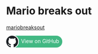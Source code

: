 # Mario breaks out

[mariobreaksout](_media/mariobreaksout.html ':include width=640px height=480px scrolling=no')

<a href="https://github.com/bernhardfritz/mariobreaksout" style="position: relative; display: inline-block;">
    <div style="position: absolute; left: 4px; background: #42b883; width: calc(100% - 4px); height: 32px; border-radius: 16px;"></div>
    <div style="position: absolute; left: 2px; top: -1px; background: white; width: 32px; height: 34px; border-radius: 17px;"></div>
    <span>
    <div style="display: inline-block; vertical-align: middle; position: relative; z-index: 1;">
        <svg width="32" height="32" viewBox="0 0 1024 1024" fill="none" xmlns="http://www.w3.org/2000/svg">
            <path fill-rule="evenodd" clip-rule="evenodd" d="M8 0C3.58 0 0 3.58 0 8C0 11.54 2.29 14.53 5.47 15.59C5.87 15.66 6.02 15.42 6.02 15.21C6.02 15.02 6.01 14.39 6.01 13.72C4 14.09 3.48 13.23 3.32 12.78C3.23 12.55 2.84 11.84 2.5 11.65C2.22 11.5 1.82 11.13 2.49 11.12C3.12 11.11 3.57 11.7 3.72 11.94C4.44 13.15 5.59 12.81 6.05 12.6C6.12 12.08 6.33 11.73 6.56 11.53C4.78 11.33 2.92 10.64 2.92 7.58C2.92 6.71 3.23 5.99 3.74 5.43C3.66 5.23 3.38 4.41 3.82 3.31C3.82 3.31 4.49 3.1 6.02 4.13C6.66 3.95 7.34 3.86 8.02 3.86C8.7 3.86 9.38 3.95 10.02 4.13C11.55 3.09 12.22 3.31 12.22 3.31C12.66 4.41 12.38 5.23 12.3 5.43C12.81 5.99 13.12 6.7 13.12 7.58C13.12 10.65 11.25 11.33 9.47 11.53C9.76 11.78 10.01 12.26 10.01 13.01C10.01 14.08 10 14.94 10 15.21C10 15.42 10.15 15.67 10.55 15.59C13.71 14.53 16 11.53 16 8C16 3.58 12.42 0 8 0Z" transform="scale(64)" fill="#1B1F23"/>
        </svg>
    </div>
    <span style="display: inline-block; color: white; position: relative; z-index: 1; padding: 0 8px 0 4px; text-decoration: initial;">View on GitHub</span>
    </span>
</a>
